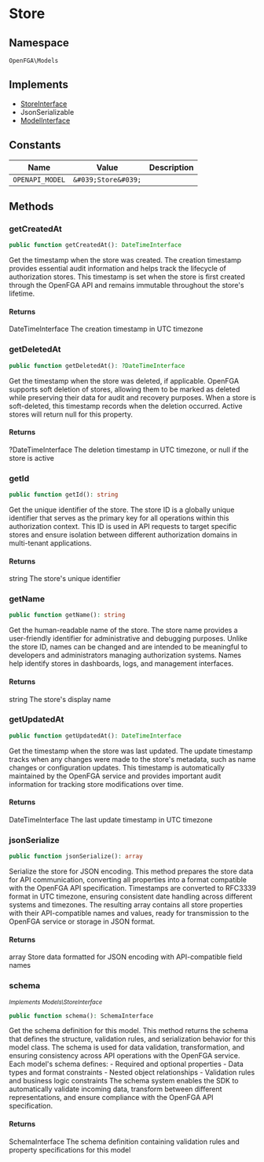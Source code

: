 # Store


## Namespace
`OpenFGA\Models`

## Implements
* [StoreInterface](Models/StoreInterface.md)
* JsonSerializable
* [ModelInterface](Models/ModelInterface.md)

## Constants
| Name | Value | Description |
|------|-------|-------------|
| `OPENAPI_MODEL` | `&#039;Store&#039;` |  |


## Methods
### getCreatedAt


```php
public function getCreatedAt(): DateTimeInterface
```

Get the timestamp when the store was created. The creation timestamp provides essential audit information and helps track the lifecycle of authorization stores. This timestamp is set when the store is first created through the OpenFGA API and remains immutable throughout the store&#039;s lifetime.


#### Returns
DateTimeInterface
 The creation timestamp in UTC timezone

### getDeletedAt


```php
public function getDeletedAt(): ?DateTimeInterface
```

Get the timestamp when the store was deleted, if applicable. OpenFGA supports soft deletion of stores, allowing them to be marked as deleted while preserving their data for audit and recovery purposes. When a store is soft-deleted, this timestamp records when the deletion occurred. Active stores will return null for this property.


#### Returns
?DateTimeInterface
 The deletion timestamp in UTC timezone, or null if the store is active

### getId


```php
public function getId(): string
```

Get the unique identifier of the store. The store ID is a globally unique identifier that serves as the primary key for all operations within this authorization context. This ID is used in API requests to target specific stores and ensure isolation between different authorization domains in multi-tenant applications.


#### Returns
string
 The store&#039;s unique identifier

### getName


```php
public function getName(): string
```

Get the human-readable name of the store. The store name provides a user-friendly identifier for administrative and debugging purposes. Unlike the store ID, names can be changed and are intended to be meaningful to developers and administrators managing authorization systems. Names help identify stores in dashboards, logs, and management interfaces.


#### Returns
string
 The store&#039;s display name

### getUpdatedAt


```php
public function getUpdatedAt(): DateTimeInterface
```

Get the timestamp when the store was last updated. The update timestamp tracks when any changes were made to the store&#039;s metadata, such as name changes or configuration updates. This timestamp is automatically maintained by the OpenFGA service and provides important audit information for tracking store modifications over time.


#### Returns
DateTimeInterface
 The last update timestamp in UTC timezone

### jsonSerialize


```php
public function jsonSerialize(): array
```

Serialize the store for JSON encoding. This method prepares the store data for API communication, converting all properties into a format compatible with the OpenFGA API specification. Timestamps are converted to RFC3339 format in UTC timezone, ensuring consistent date handling across different systems and timezones. The resulting array contains all store properties with their API-compatible names and values, ready for transmission to the OpenFGA service or storage in JSON format.


#### Returns
array
 Store data formatted for JSON encoding with API-compatible field names

### schema

*<small>Implements Models\StoreInterface</small>*  

```php
public function schema(): SchemaInterface
```

Get the schema definition for this model. This method returns the schema that defines the structure, validation rules, and serialization behavior for this model class. The schema is used for data validation, transformation, and ensuring consistency across API operations with the OpenFGA service. Each model&#039;s schema defines: - Required and optional properties - Data types and format constraints - Nested object relationships - Validation rules and business logic constraints The schema system enables the SDK to automatically validate incoming data, transform between different representations, and ensure compliance with the OpenFGA API specification.


#### Returns
SchemaInterface
 The schema definition containing validation rules and property specifications for this model


